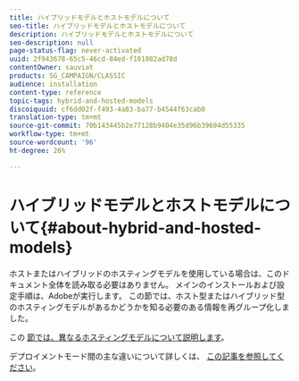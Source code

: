 ```yaml
---
title: ハイブリッドモデルとホストモデルについて
seo-title: ハイブリッドモデルとホストモデルについて
description: ハイブリッドモデルとホストモデルについて
seo-description: null
page-status-flag: never-activated
uuid: 2f943678-65c5-46cd-84ed-f101082ad78d
contentOwner: sauviat
products: SG_CAMPAIGN/CLASSIC
audience: installation
content-type: reference
topic-tags: hybrid-and-hosted-models
discoiquuid: cf6dd02f-f493-4a83-ba77-b4544f63cab0
translation-type: tm+mt
source-git-commit: 70b143445b2e77128b9404e35d96b39694d55335
workflow-type: tm+mt
source-wordcount: '96'
ht-degree: 26%

---
```



# ハイブリッドモデルとホストモデルについて{#about-hybrid-and-hosted-models}

ホストまたはハイブリッドのホスティングモデルを使用している場合は、このドキュメント全体を読み取る必要はありません。 メインのインストールおよび設定手順は、Adobeが実行します。 この節では、ホスト型またはハイブリッド型のホスティングモデルがあるかどうかを知る必要のある情報を再グループ化しました。

この [節では、異なるホスティングモデルについて説明します](../../installation/using/hosting-models.md)。

デプロイメントモード間の主な違いについて詳しくは、 [この記事を参照してください](https://helpx.adobe.com/jp/campaign/kb/acc-on-prem-vs-hosted.html)。
